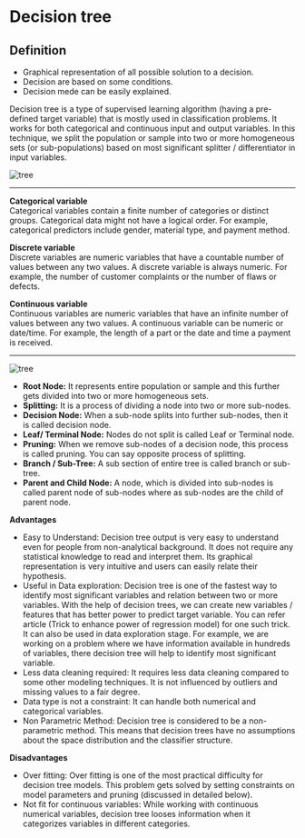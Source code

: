 # Decision tree
## Definition
* Graphical representation of all possible solution to a decision.
* Decision are based on some conditions.
* Decision mede can be easily explained.


Decision tree is a type of supervised learning algorithm (having a pre-defined target variable) that is mostly used in classification problems. It works for both categorical and continuous input and output variables. In this technique, we split the population or sample into two or more homogeneous sets (or sub-populations) based on most significant splitter / differentiator in input variables.     

![tree](https://www.analyticsvidhya.com/wp-content/uploads/2015/01/decisiontree1.png)


---
**Categorical variable**    
Categorical variables contain a finite number of categories or distinct groups. Categorical data might not have a logical order. For example, categorical predictors include gender, material type, and payment method. 

**Discrete variable**    
Discrete variables are numeric variables that have a countable number of values between any two values. A discrete variable is always numeric. For example, the number of customer complaints or the number of flaws or defects.

**Continuous variable**      
Continuous variables are numeric variables that have an infinite number of values between any two values. A continuous variable can be numeric or date/time. For example, the length of a part or the date and time a payment is received.

---
![tree](https://www.analyticsvidhya.com/wp-content/uploads/2015/01/Decision_Tree_2.png)


* **Root Node:** It represents entire population or sample and this further gets divided into two or more homogeneous sets.
* **Splitting:** It is a process of dividing a node into two or more sub-nodes.
* **Decision Node:** When a sub-node splits into further sub-nodes, then it is called decision node.
* **Leaf/ Terminal Node:** Nodes do not split is called Leaf or Terminal node.
* **Pruning:** When we remove sub-nodes of a decision node, this process is called pruning. You can say opposite process of splitting.
* **Branch / Sub-Tree:** A sub section of entire tree is called branch or sub-tree.
* **Parent and Child Node:** A node, which is divided into sub-nodes is called parent node of sub-nodes where as sub-nodes are the child of parent node.



**Advantages**
* Easy to Understand: Decision tree output is very easy to understand even for people from non-analytical background. It does not require any statistical knowledge to read and interpret them. Its graphical representation is very intuitive and users can easily relate their hypothesis.
* Useful in Data exploration: Decision tree is one of the fastest way to identify most significant variables and relation between two or more variables. With the help of decision trees, we can create new variables / features that has better power to predict target variable. You can refer article (Trick to enhance power of regression model) for one such trick.  It can also be used in data exploration stage. For example, we are working on a problem where we have information available in hundreds of variables, there decision tree will help to identify most significant variable.
* Less data cleaning required: It requires less data cleaning compared to some other modeling techniques. It is not influenced by outliers and missing values to a fair degree.
* Data type is not a constraint: It can handle both numerical and categorical variables.
* Non Parametric Method: Decision tree is considered to be a non-parametric method. This means that decision trees have no assumptions about the space distribution and the classifier structure.
 

**Disadvantages**
* Over fitting: Over fitting is one of the most practical difficulty for decision tree models. This problem gets solved by setting constraints on model parameters and pruning (discussed in detailed below).
* Not fit for continuous variables: While working with continuous numerical variables, decision tree looses information when it categorizes variables in different categories.
